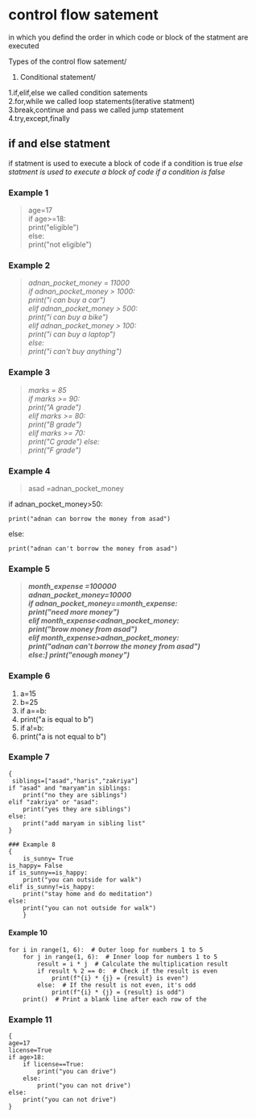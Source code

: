 # control flow satement
in which you defind the order in which code or block of the statment are executed 

Types of the control flow satement/
1. Conditional statement/

 1.if,elif,else we called condition satements\
 2.for,while we called loop statements(iterative statment)\
 3.break,continue and pass we called jump statement\
 4.try,except,finally 

## **if and else statment**
if statment is used to execute a block of code if a condition is true
*else statment is used to execute a block of code if a condition is false*
### Example 1

 > age=17\
if age>=18:\
    print("eligible")\
else:\
    print("not eligible")

### Example 2

>*adnan_pocket_money = 11000\
if adnan_pocket_money > 1000:\
    print("i can buy a car")\
elif adnan_pocket_money > 500:\
    print("i can buy a bike")\
elif adnan_pocket_money > 100:\
    print("i can buy a laptop")\
else:\
    print("i can't buy anything")*

### Example 3 

>*marks = 85\
if marks >= 90:\
print("A grade")\
elif marks >= 80:\
print("B grade")\
elif marks >= 70:\
print("C grade")
else:\
print("F grade")*

### Example 4

>asad =adnan_pocket_money

if adnan_pocket_money>50:

    print("adnan can borrow the money from asad")

else:

    print("adnan can't borrow the money from asad")


### Example 5

>***month_expense =100000\
adnan_pocket_money=10000\
if adnan_pocket_money==month_expense:\
    print("need more money")\
elif month_expense<adnan_pocket_money:\
    print("brow money from asad")\
elif month_expense>adnan_pocket_money:\
    print("adnan can't borrow the money from asad")\
else:]
    print("enough money")***

### Example 6

1. a=15
2. b=25
3. if a==b:
4.    print("a is equal to b")
5. if a!=b:
6.    print("a is not equal to b")

 ### Example 7

```
{
 siblings=["asad","haris","zakriya"]
if "asad" and "maryam"in siblings:
    print("no they are siblings")
elif "zakriya" or "asad":
    print("yes they are siblings")
else:
    print("add maryam in sibling list"
}
```
```
### Example 8
{
    is_sunny= True
is_happy= False
if is_sunny==is_happy:
    print("you can outside for walk")
elif is_sunny!=is_happy:
    print("stay home and do meditation")
else:
    print("you can not outside for walk")
    }
```
#### Example 10

```{
for i in range(1, 6):  # Outer loop for numbers 1 to 5
    for j in range(1, 6):  # Inner loop for numbers 1 to 5
        result = i * j  # Calculate the multiplication result
        if result % 2 == 0:  # Check if the result is even
            print(f"{i} * {j} = {result} is even")
        else:  # If the result is not even, it's odd
            print(f"{i} * {j} = {result} is odd")
    print()  # Print a blank line after each row of the 
```
### Example 11 

```
{
age=17
license=True
if age>18:
    if license==True:
        print("you can drive")
    else:
        print("you can not drive")
else:
    print("you can not drive")
}
```

